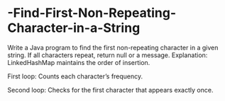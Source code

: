 # -Find-First-Non-Repeating-Character-in-a-String
Write a Java program to find the first non-repeating character in a given string. If all characters repeat, return null or a message.
 Explanation:
LinkedHashMap maintains the order of insertion.

First loop: Counts each character’s frequency.

Second loop: Checks for the first character that appears exactly once.
